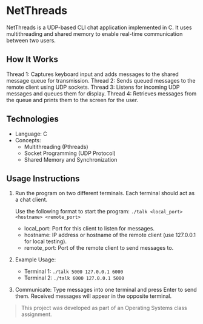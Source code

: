# NetThreads
NetThreads is a UDP-based CLI chat application implemented in C. It uses multithreading and shared memory to enable real-time communication between two users.

## How It Works
Thread 1: Captures keyboard input and adds messages to the shared message queue for transmission.
Thread 2: Sends queued messages to the remote client using UDP sockets.
Thread 3: Listens for incoming UDP messages and queues them for display.
Thread 4: Retrieves messages from the queue and prints them to the screen for the user.

## Technologies
- Language: C
- Concepts:
    - Multithreading (Pthreads)
    - Socket Programming (UDP Protocol)
    - Shared Memory and Synchronization
 
## Usage Instructions
1. Run the program on two different terminals. Each terminal should act as a chat client.
  
   Use the following format to start the program:
    ```./talk <local_port> <hostname> <remote_port>```
    - local_port: Port for this client to listen for messages.
    - hostname: IP address or hostname of the remote client (use 127.0.0.1 for local testing).
    - remote_port: Port of the remote client to send messages to.

7. Example Usage:
    - Terminal 1:
     ```./talk 5000 127.0.0.1 6000```
    - Terminal 2:
    ```./talk 6000 127.0.0.1 5000```

8. Communicate:
Type messages into one terminal and press Enter to send them.
Received messages will appear in the opposite terminal.

> This project was developed as part of an Operating Systems class assignment.
